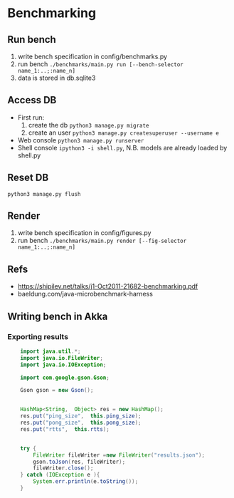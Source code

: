 # Benchmarking

## Run bench

1. write bench specification in config/benchmarks.py
2. run bench ```./benchmarks/main.py run [--bench-selector name_1:..;:name_n]```
3. data is stored in db.sqlite3

## Access DB

* First run:
    1. create the db ``python3 manage.py migrate``
    1. create an user ``python3 manage.py createsuperuser --username e``
* Web console
    ``python3 manage.py runserver``
* Shell console
    ``ipython3 -i shell.py``, N.B. models are already loaded by shell.py

## Reset DB

``python3 manage.py flush``

## Render

1. write bench specification in config/figures.py
2. run bench ```./benchmarks/main.py render [--fig-selector name_1:..;:name_n]```

## Refs

* https://shipilev.net/talks/j1-Oct2011-21682-benchmarking.pdf
* baeldung.com/java-microbenchmark-harness

## Writing bench in Akka

### Exporting results

```java
    import java.util.*;
    import java.io.FileWriter;
    import java.io.IOException;

    import com.google.gson.Gson;

    Gson gson = new Gson();


    HashMap<String,  Object> res = new HashMap();
    res.put("ping_size",  this.ping_size);
    res.put("pong_size",  this.pong_size);
    res.put("rtts",  this.rtts);


    try {
        FileWriter fileWriter =new FileWriter("results.json"); 
        gson.toJson(res, fileWriter);
        fileWriter.close();
    } catch (IOException e ){
        System.err.println(e.toString());
    }
```